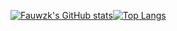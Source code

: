 [![Fauwzk's GitHub stats](https://github-readme-stats.vercel.app/api?username=fauwzk&theme=tokyonight&show_icons=true)](https://github.com/fauwzk)[![Top Langs](https://github-readme-stats.vercel.app/api/top-langs/?username=fauwzk&theme=tokyonight&langs_count=3)](https://github.com/fauwzk)

<!--
**fauwzk/fauwzk** is a ✨ _special_ ✨ repository because its `README.md` (this file) appears on your GitHub profile.

Here are some ideas to get you started:

- 🔭 I’m currently working on ...
- 🌱 I’m currently learning ...
- 👯 I’m looking to collaborate on ...
- 🤔 I’m looking for help with ...
- 💬 Ask me about ...
- 📫 How to reach me: ...
- 😄 Pronouns: ...
- ⚡ Fun fact: ...
-->
